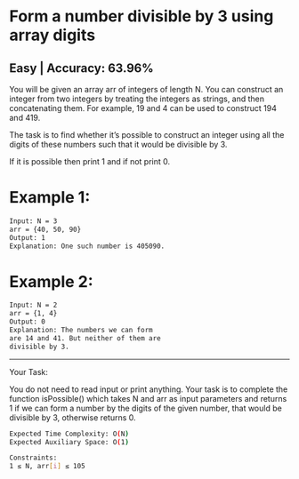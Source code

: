 # Form a number divisible by 3 using array digits

## Easy  |  Accuracy: 63.96%

<p>You will be given an array arr of integers of length N. You can construct an integer from two integers by treating the integers as strings, and then concatenating them. For example, 19 and 4 can be used to construct 194 and 419.</p>
<p>The task is to find whether it’s possible to construct an integer using all the digits of these numbers such that it would be divisible by 3.</p>
<p>If it is possible then print 1 and if not print 0.</p>


# Example 1:

```bash
Input: N = 3
arr = {40, 50, 90}
Output: 1
Explanation: One such number is 405090.
```


# Example 2:

```bash
Input: N = 2
arr = {1, 4}
Output: 0
Explanation: The numbers we can form 
are 14 and 41. But neither of them are 
divisible by 3.
```

<hr>

<span>Your Task:</span>
<p>You do not need to read input or print anything. Your task is to complete the function isPossible() which takes N and arr as input parameters and returns 1 if we can form a number by the digits of the given number, that would be divisible by 3, otherwise returns 0.</p>


```bash
Expected Time Complexity: O(N)
Expected Auxiliary Space: O(1)

Constraints:
1 ≤ N, arr[i] ≤ 105
```